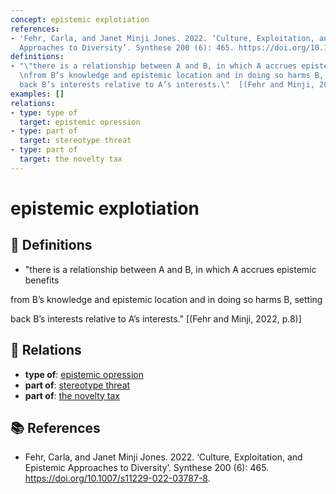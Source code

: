 ```yaml
---
concept: epistemic explotiation
references:
- 'Fehr, Carla, and Janet Minji Jones. 2022. ‘Culture, Exploitation, and Epistemic
  Approaches to Diversity’. Synthese 200 (6): 465. https://doi.org/10.1007/s11229-022-03787-8.'
definitions:
- "\"there is a relationship between A and B, in which A accrues epistemic benefits\r\
  \nfrom B’s knowledge and epistemic location and in doing so harms B, setting\r\n\
  back B’s interests relative to A’s interests.\"  [(Fehr and Minji, 2022, p.8)]"
examples: []
relations:
- type: type of
  target: epistemic opression
- type: part of
  target: stereotype threat
- type: part of
  target: the novelty tax
---
```


# epistemic explotiation

## 📖 Definitions

- "there is a relationship between A and B, in which A accrues epistemic benefits
from B’s knowledge and epistemic location and in doing so harms B, setting
back B’s interests relative to A’s interests."  [(Fehr and Minji, 2022, p.8)]

## 🔗 Relations

- **type of**: [epistemic opression](./epistemic-opression.md)
- **part of**: [stereotype threat](./stereotype-threat.md)
- **part of**: [the novelty tax](./the-novelty-tax.md)

## 📚 References

- Fehr, Carla, and Janet Minji Jones. 2022. ‘Culture, Exploitation, and Epistemic Approaches to Diversity’. Synthese 200 (6): 465. https://doi.org/10.1007/s11229-022-03787-8.
